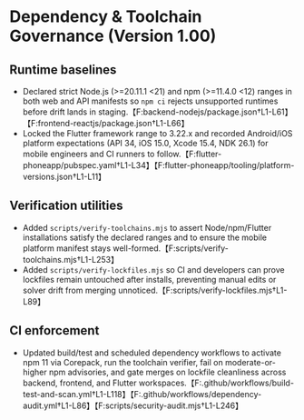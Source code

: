 # Dependency & Toolchain Governance (Version 1.00)

## Runtime baselines
- Declared strict Node.js (>=20.11.1 <21) and npm (>=11.4.0 <12) ranges in both web and API manifests so `npm ci` rejects unsupported runtimes before drift lands in staging.【F:backend-nodejs/package.json†L1-L61】【F:frontend-reactjs/package.json†L1-L66】
- Locked the Flutter framework range to 3.22.x and recorded Android/iOS platform expectations (API 34, iOS 15.0, Xcode 15.4, NDK 26.1) for mobile engineers and CI runners to follow.【F:flutter-phoneapp/pubspec.yaml†L1-L34】【F:flutter-phoneapp/tooling/platform-versions.json†L1-L11】

## Verification utilities
- Added `scripts/verify-toolchains.mjs` to assert Node/npm/Flutter installations satisfy the declared ranges and to ensure the mobile platform manifest stays well-formed.【F:scripts/verify-toolchains.mjs†L1-L253】
- Added `scripts/verify-lockfiles.mjs` so CI and developers can prove lockfiles remain untouched after installs, preventing manual edits or solver drift from merging unnoticed.【F:scripts/verify-lockfiles.mjs†L1-L89】

## CI enforcement
- Updated build/test and scheduled dependency workflows to activate npm 11 via Corepack, run the toolchain verifier, fail on moderate-or-higher npm advisories, and gate merges on lockfile cleanliness across backend, frontend, and Flutter workspaces.【F:.github/workflows/build-test-and-scan.yml†L1-L118】【F:.github/workflows/dependency-audit.yml†L1-L86】【F:scripts/security-audit.mjs†L1-L246】
